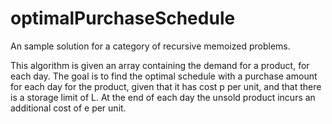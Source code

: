 # optimalPurchaseSchedule
An sample solution for a category of recursive memoized problems. 

This algorithm is given an array containing the demand for a product, for each day.
The goal is to find the optimal schedule with a purchase amount for each day for the
product, given that it has cost p per unit, and that there is a storage limit of L.
At the end of each day the unsold product incurs an additional cost of e per unit.
